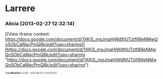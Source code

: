 # Larrere

### **Alicia** (2013-02-27 12:32:14)

[[View iframe content: https://docs.google.com/document/d/1XKjS_mgJmaHjWdftIUTztf89eNMwQoSObCaWacPmQ8k/edit?usp=sharing]](https://docs.google.com/document/d/1XKjS_mgJmaHjWdftIUTztf89eNMwQoSObCaWacPmQ8k/edit?usp=sharing "https://docs.google.com/document/d/1XKjS_mgJmaHjWdftIUTztf89eNMwQoSObCaWacPmQ8k/edit?usp=sharing")



<span style="font-size: 0.5em;">***Last Modified**: 4.0.28 - *2025-06-02 21:39:33 EDT*</span>